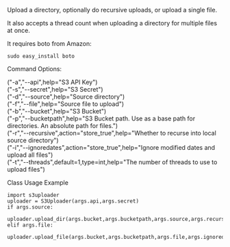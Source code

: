 Upload a directory, optionally do recursive uploads, or upload a single file.

It also accepts a thread count when uploading a directory for multiple files at once.

It requires boto from Amazon:

    sudo easy_install boto

Command Options:
 
("-a","--api",help="S3 API Key")    
("-s","--secret",help="S3 Secret")    
("-d","--source",help="Source directory")    
("-f","--file",help="Source file to upload")    
("-b","--bucket",help="S3 Bucket")    
("-p","--bucketpath",help="S3 Bucket path. Use as a base path for directories. An absolute path for files.")    
("-r","--recursive",action="store_true",help="Whether to recurse into local source directory")    
("-i","--ignoredates",action="store_true",help="Ignore modified dates and upload all files")    
("-t","--threads",default=1,type=int,help="The number of threads to use to upload files")    

Class Usage Example

    import s3uploader
    uploader = S3Uploader(args.api,args.secret)
	if args.source:
		uploader.upload_dir(args.bucket,args.bucketpath,args.source,args.recursive,args.threads,args.ignoredates)
	elif args.file:
		uploader.upload_file(args.bucket,args.bucketpath,args.file,args.ignoredates)

